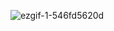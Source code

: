 ![ezgif-1-546fd5620d](https://github.com/exclusa/nothing/assets/103822422/d68696eb-4e2f-4847-85c6-2a30645c68e2)
